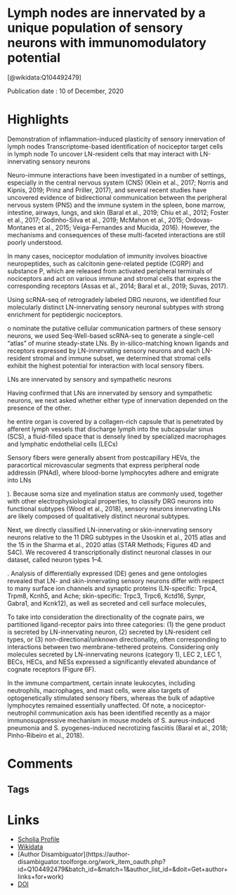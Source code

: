 
Lymph nodes are innervated by a unique population of sensory neurons with immunomodulatory potential
====================================================================================================
  
  [@wikidata:Q104492479]  
  
Publication date : 10 of December, 2020  

# Highlights

Demonstration of inflammation-induced plasticity of sensory innervation of lymph nodes
Transcriptome-based identification of nociceptor target cells in lymph node
To uncover LN-resident cells that may interact with LN-innervating sensory neurons

Neuro-immune interactions have been investigated in a number of settings, especially in the central nervous system (CNS) (Klein et al., 2017; Norris and Kipnis, 2019; Prinz and Priller, 2017), and several recent studies have uncovered evidence of bidirectional communication between the peripheral nervous system (PNS) and the immune system in the spleen, bone marrow, intestine, airways, lungs, and skin (Baral et al., 2019; Chiu et al., 2012; Foster et al., 2017; Godinho-Silva et al., 2019; McMahon et al., 2015; Ordovas-Montanes et al., 2015; Veiga-Fernandes and Mucida, 2016). However, the mechanisms and consequences of these multi-faceted interactions are still poorly understood.

In many cases, nociceptor modulation of immunity involves bioactive neuropeptides, such as calcitonin gene-related peptide (CGRP) and substance P, which are released from activated peripheral terminals of nociceptors and act on various immune and stromal cells that express the corresponding receptors (Assas et al., 2014; Baral et al., 2019; Suvas, 2017).


Using scRNA-seq of retrogradely labeled DRG neurons, we identified four molecularly distinct LN-innervating sensory neuronal subtypes with strong enrichment for peptidergic nociceptors.

o nominate the putative cellular communication partners of these sensory neurons, we used Seq-Well-based scRNA-seq to generate a single-cell “atlas” of murine steady-state LNs. By in-silico-matching known ligands and receptors expressed by LN-innervating sensory neurons and each LN-resident stromal and immune subset, we determined that stromal cells exhibit the highest potential for interaction with local sensory fibers.

 LNs are innervated by sensory and sympathetic neurons

Having confirmed that LNs are innervated by sensory and sympathetic neurons, we next asked whether either type of innervation depended on the presence of the other. 

he entire organ is covered by a collagen-rich capsule that is penetrated by afferent lymph vessels that discharge lymph into the subcapsular sinus (SCS), a fluid-filled space that is densely lined by specialized macrophages and lymphatic endothelial cells (LECs)

Sensory fibers were generally absent from postcapillary HEVs, the paracortical microvascular segments that express peripheral node addressin (PNAd), where blood-borne lymphocytes adhere and emigrate into LNs 


). Because soma size and myelination status are commonly used, together with other electrophysiological properties, to classify DRG neurons into functional subtypes (Wood et al., 2018), sensory neurons innervating LNs are likely composed of qualitatively distinct neuronal subtypes.

Next, we directly classified LN-innervating or skin-innervating sensory neurons relative to the 11 DRG subtypes in the Usoskin et al., 2015 atlas and the 15 in the Sharma et al., 2020 atlas (STAR Methods; Figures 4D and S4C). We recovered 4 transcriptionally distinct neuronal classes in our dataset, called neuron types 1–4.

  . Analysis of differentially expressed (DE) genes and gene ontologies revealed that LN- and skin-innervating sensory neurons differ with respect to many surface ion channels and synaptic proteins (LN-specific: Trpc4, Trpm8, Kcnh5, and Ache; skin-specific: Trpc3, Trpc6, Kctd16, Synpr, Gabra1, and Kcnk12), as well as secreted and cell surface molecules,

   To take into consideration the directionality of the cognate pairs, we partitioned ligand-receptor pairs into three categories: (1) the gene product is secreted by LN-innervating neuron, (2) secreted by LN-resident cell types, or (3) non-directional/unknown directionality, often corresponding to interactions between two membrane-tethered proteins. Considering only molecules secreted by LN-innervating neurons (category 1), LEC 2, LEC 1, BECs, HECs, and NESs expressed a significantly elevated abundance of cognate receptors (Figure 6F).

In the immune compartment, certain innate leukocytes, including neutrophils, macrophages, and mast cells, were also targets of optogenetically stimulated sensory fibers, whereas the bulk of adaptive lymphocytes remained essentially unaffected. Of note, a nociceptor-neutrophil communication axis has been identified recently as a major immunosuppressive mechanism in mouse models of S. aureus-induced pneumonia and S. pyogenes-induced necrotizing fasciitis (Baral et al., 2018; Pinho-Ribeiro et al., 2018). 


# Comments

## Tags

# Links
  
 * [Scholia Profile](https://scholia.toolforge.org/work/Q104492479)  
 * [Wikidata](https://www.wikidata.org/wiki/Q104492479)  
 * [Author Disambiguator](https://author-
disambiguator.toolforge.org/work_item_oauth.php?id=Q104492479&batch_id=&match=1&author_list_id=&doit=Get+author+links+for+work)  
 * [DOI](https://doi.org/10.1016/J.CELL.2020.11.028)  
